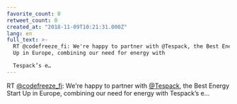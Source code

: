 ```yaml
---
favorite_count: 0
retweet_count: 0
created_at: "2018-11-09T10:21:31.000Z"
lang: en
full_text: >-
  RT @codefreeze_fi: We're happy to partner with @Tespack, the Best Energy Start
  Up in Europe, combining our need for energy with

  Tespack’s e…
---
```


RT [@codefreeze_fi](https://twitter.com/codefreeze_fi): We're happy to partner
with [@Tespack](https://twitter.com/Tespack), the Best Energy Start Up in
Europe, combining our need for energy with Tespack’s e…

